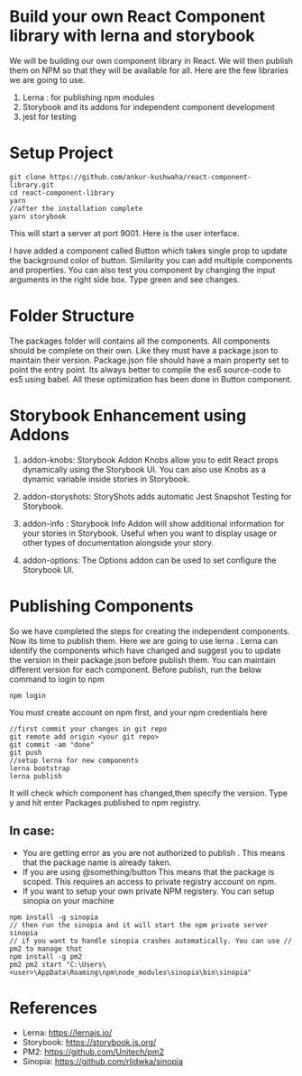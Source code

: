# Build your own React Component library with lerna and storybook

We will be building our own component library in React. We will then publish them on NPM so that they will be available for all.
Here are the few libraries we are going to use.

1. Lerna : for publishing npm modules
2. Storybook and its addons for independent component development
3. jest for testing

# Setup Project
```
git clone https://github.com/ankur-kushwaha/react-component-library.git
cd react-component-library
yarn
//after the installation complete
yarn storybook
```

This will start a server at port 9001. Here is the user interface.

I have added a component called Button which takes single prop to update the background color of button. Similarity you can add multiple components and properties.
You can also test you component by changing the input arguments in the right side box. Type green and see changes.

# Folder Structure

The packages folder will contains all the components.
All components should be complete on their own. Like they must have a package.json to maintain their version.
Package.json file should have a main property set to point the entry point.
Its always better to compile the es6 source-code to es5 using babel.
All these optimization has been done in Button component.

# Storybook Enhancement using Addons
1. addon-knobs: Storybook Addon Knobs allow you to edit React props dynamically using the Storybook UI. You can also use Knobs as a dynamic variable inside stories in Storybook.

2. addon-storyshots: StoryShots adds automatic Jest Snapshot Testing for Storybook.

3. addon-info : Storybook Info Addon will show additional information for your stories in Storybook. Useful when you want to display usage or other types of documentation alongside your story.

4. addon-options: The Options addon can be used to set configure the Storybook UI.

# Publishing Components
So we have completed the steps for creating the independent components. Now its time to publish them. Here we are going to use lerna . Lerna can identify the components which have changed and suggest you to update the version in their package.json before publish them.
You can maintain different version for each component.
Before publish, run the below command to login to npm
```
npm login
```

You must create account on npm first, and your npm credentials here
```
//first commit your changes in git repo
git remote add origin <your git repo>
git commit -am "done"
git push
//setup lerna for new components
lerna bootstrap
lerna publish
```

It will check which component has changed,then
specify the version.
Type y and hit enter
Packages published to npm registry.
## In case:
* You are getting error as you are not authorized to publish . This means that the package name is already taken.
* If you are using @something/button This means that the package is scoped. This requires an access to private registry account on npm.
* If you want to setup your own private NPM registery. You can setup sinopia on your machine
```
npm install -g sinopia
// then run the sinopia and it will start the npm private server
sinopia
// if you want to handle sinopia crashes automatically. You can use // pm2 to manage that
npm install -g pm2
pm2 pm2 start "C:\Users\<user>\AppData\Roaming\npm\node_modules\sinopia\bin\sinopia"
```

# References
* Lerna: https://lernajs.io/
* Storybook: https://storybook.js.org/
* PM2: https://github.com/Unitech/pm2
* Sinopia: https://github.com/rlidwka/sinopia
